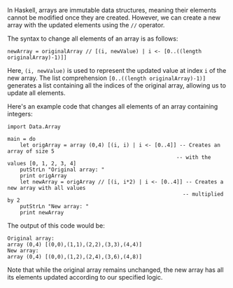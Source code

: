 In Haskell, arrays are immutable data structures, meaning their elements cannot be modified once they are created. However, we can create a new array with the updated elements using the `//` operator.

The syntax to change all elements of an array is as follows:

```
newArray = originalArray // [(i, newValue) | i <- [0..((length originalArray)-1)]]
```

Here, `(i, newValue)` is used to represent the updated value at index `i` of the new array. The list comprehension `[0..((length originalArray)-1)]` generates a list containing all the indices of the original array, allowing us to update all elements.

Here's an example code that changes all elements of an array containing integers:

```
import Data.Array

main = do
    let origArray = array (0,4) [(i, i) | i <- [0..4]] -- Creates an array of size 5 
                                                      -- with the values [0, 1, 2, 3, 4]
    putStrLn "Original array: "
    print origArray
    let newArray = origArray // [(i, i*2) | i <- [0..4]] -- Creates a new array with all values
                                                        -- multiplied by 2
    putStrLn "New array: "
    print newArray
```

The output of this code would be:

```
Original array:
array (0,4) [(0,0),(1,1),(2,2),(3,3),(4,4)]
New array:
array (0,4) [(0,0),(1,2),(2,4),(3,6),(4,8)]
```

Note that while the original array remains unchanged, the new array has all its elements updated according to our specified logic.